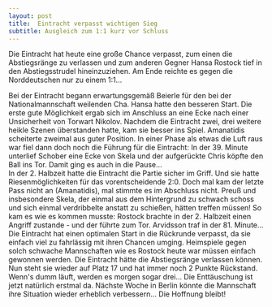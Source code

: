 ```yaml
---
layout: post
title:  Eintracht verpasst wichtigen Sieg
subtitle: Ausgleich zum 1:1 kurz vor Schluss
---
```


Die Eintracht hat heute eine große Chance verpasst, zum einen die Abstiegsränge zu verlassen und zum anderen Gegner Hansa Rostock tief in den Abstiegsstrudel hineinzuziehen. Am Ende reichte es gegen die Norddeutschen nur zu einem 1:1...

Bei der Eintracht begann erwartungsgemäß Beierle für den bei der Nationalmannschaft weilenden Cha. Hansa hatte den besseren Start. Die erste gute Möglichkeit ergab sich im Anschluss an eine Ecke nach einer Unsicherheit von Torwart Nikolov. Nachdem die Eintracht zwei, drei weitere heikle Szenen überstanden hatte, kam sie besser ins Spiel. Amanatidis scheiterte zweimal aus guter Position. In einer Phase als etwas die Luft raus war fiel dann doch noch die Führung für die Eintracht: In der 39. Minute unterlief Schober eine Ecke von Skela und der aufgerückte Chris köpfte den Ball ins Tor. Damit ging es auch in die Pause...  
In der 2. Halbzeit hatte die Eintracht die Partie sicher im Griff. Und sie hatte Riesenmöglichkeiten für das vorentscheidende 2:0. Doch mal kam der letzte Pass nicht an (Amanatidis), mal stimmte es im Abschluss nicht. Preuß und insbesondere Skela, der einmal aus dem Hintergrund zu schwach schoss und sich einmal verdribbelte anstatt zu schießen, hätten treffen müssen! So kam es wie es kommen musste: Rostock brachte in der 2. Halbzeit einen Angriff zustande - und der führte zum Tor. Arvidsson traf in der 81. Minute...  
Die Eintracht hat einen optimalen Start in die Rückrunde verpasst, da sie einfach viel zu fahrlässig mit ihren Chancen umging. Heimspiele gegen solch schwache Mannschaften wie es Rostock heute war müssen einfach gewonnen werden. Die Eintracht hätte die Abstiegsränge verlassen können. Nun steht sie wieder auf Platz 17 und hat immer noch 2 Punkte Rückstand. Wenn's dumm läuft, werden es morgen sogar drei... Die Enttäuschung ist jetzt natürlich erstmal da. Nächste Woche in Berlin könnte die Mannschaft ihre Situation wieder erheblich verbessern... Die Hoffnung bleibt!
